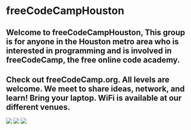 # freeCodeCampHouston
## Welcome to freeCodeCampHouston, This group is for anyone in the Houston metro area who is interested in programming and is involved in freeCodeCamp, the free online code academy. 
## Check out freeCodeCamp.org. All levels are welcome. We meet to share ideas, network, and learn! Bring your laptop. WiFi is available at our different venues.

<p align="left">
<a href="https://www.meetup.com/freecodecamp-houston-tx/" target="blank"><img src="https://img.icons8.com/external-tal-revivo-color-tal-revivo/24/null/external-meetup-a-service-to-organize-online-groups-that-host-in-person-events-logo-color-tal-revivo.png"/></a>
<a href="freecodecamp-houston.slack.com" target="blank"><img src="hhttps://img.icons8.com/color/48/null/slack-new.pn"/></a>
<a href="https://www.linkedin.com/company/freecodecamphouston/" target="blank"><img src="https://img.icons8.com/color/48/null/linkedin-circled--v1.png"/></a>
</p>
